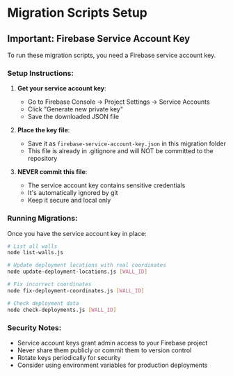 # Migration Scripts Setup

## Important: Firebase Service Account Key

To run these migration scripts, you need a Firebase service account key.

### Setup Instructions:

1. **Get your service account key**:
   - Go to Firebase Console → Project Settings → Service Accounts
   - Click "Generate new private key"
   - Save the downloaded JSON file

2. **Place the key file**:
   - Save it as `firebase-service-account-key.json` in this migration folder
   - This file is already in .gitignore and will NOT be committed to the repository

3. **NEVER commit this file**:
   - The service account key contains sensitive credentials
   - It's automatically ignored by git
   - Keep it secure and local only

### Running Migrations:

Once you have the service account key in place:

```bash
# List all walls
node list-walls.js

# Update deployment locations with real coordinates
node update-deployment-locations.js [WALL_ID]

# Fix incorrect coordinates
node fix-deployment-coordinates.js [WALL_ID]

# Check deployment data
node check-deployments.js [WALL_ID]
```

### Security Notes:

- Service account keys grant admin access to your Firebase project
- Never share them publicly or commit them to version control
- Rotate keys periodically for security
- Consider using environment variables for production deployments
